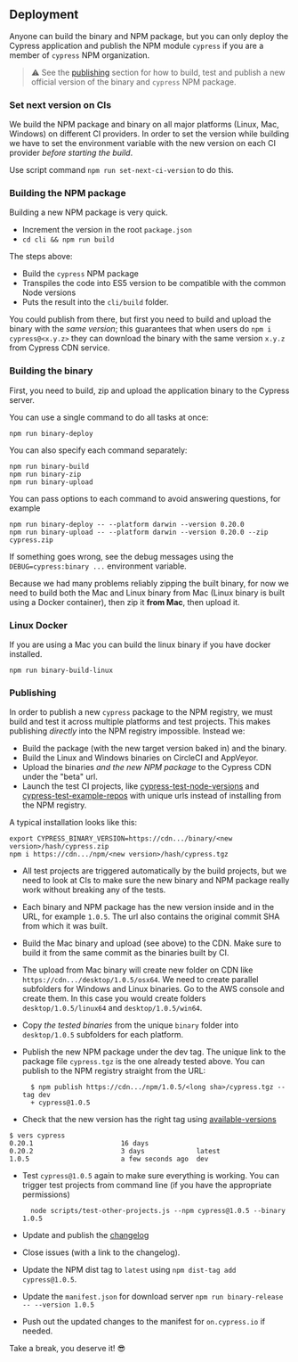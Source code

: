 ## Deployment

Anyone can build the binary and NPM package, but you can only deploy the Cypress application
and publish the NPM module `cypress` if you are a member of `cypress` NPM organization.

> :warning: See the [publishing](#publishing) section for how to build, test and publish a
new official version of the binary and `cypress` NPM package.

### Set next version on CIs

We build the NPM package and binary on all major platforms (Linux, Mac, Windows) on different CI
providers. In order to set the version while building we have to set the environment variable
with the new version on each CI provider *before starting the build*.

Use script command `npm run set-next-ci-version` to do this.

### Building the NPM package

Building a new NPM package is very quick.

- Increment the version in the root `package.json`
- `cd cli && npm run build`

The steps above:

- Build the `cypress` NPM package
- Transpiles the code into ES5 version to be compatible with the common Node versions
- Puts the result into the `cli/build` folder. 

You could publish from there, but first you need to build and upload the binary with the *same version*;
this guarantees that when users do `npm i cypress@<x.y.z>` they can download the binary
with the same version `x.y.z` from Cypress CDN service.

### Building the binary

First, you need to build, zip and upload the application binary to the Cypress server.

You can use a single command to do all tasks at once:

```
npm run binary-deploy
```

You can also specify each command separately:

```
npm run binary-build
npm run binary-zip
npm run binary-upload
```

You can pass options to each command to avoid answering questions, for example

```
npm run binary-deploy -- --platform darwin --version 0.20.0
npm run binary-upload -- --platform darwin --version 0.20.0 --zip cypress.zip
```

If something goes wrong, see the debug messages using the `DEBUG=cypress:binary ...` environment
variable.

Because we had many problems reliably zipping the built binary, for now we need
to build both the Mac and Linux binary from Mac (Linux binary is built using
a Docker container), then zip it **from Mac**, then upload it.

### Linux Docker

If you are using a Mac you can build the linux binary if you have docker installed.

```
npm run binary-build-linux
```

### Publishing

In order to publish a new `cypress` package to the NPM registry, we must build and test it across
multiple platforms and test projects. This makes publishing *directly* into the NPM registry
impossible. Instead we:

- Build the package (with the new target version baked in) and the binary.
- Build the Linux and Windows binaries on CircleCI and AppVeyor.
- Upload the binaries *and the new NPM package* to the Cypress CDN under the "beta" url.
- Launch the test CI projects, like [cypress-test-node-versions](https://github.com/cypress-io/cypress-test-node-versions) and [cypress-test-example-repos](https://github.com/cypress-io/cypress-test-example-repos) with unique urls instead of installing from the NPM registry.

A typical installation looks like this:

```
export CYPRESS_BINARY_VERSION=https://cdn.../binary/<new version>/hash/cypress.zip
npm i https://cdn.../npm/<new version>/hash/cypress.tgz
```

- All test projects are triggered automatically by the build projects, but we need to look at CIs
    to make sure the new binary and NPM package really work without breaking any of the tests.
- Each binary and NPM package has the new version inside and in the URL, for example `1.0.5`. The url
    also contains the original commit SHA from which it was built.
- Build the Mac binary and upload (see above) to the CDN. Make sure to build it from the
    same commit as the binaries built by CI.
- The upload from Mac binary will create new folder on CDN like
    `https://cdn.../desktop/1.0.5/osx64`. We need to create parallel subfolders for
    Windows and Linux binaries. Go to the AWS console and create them. In this case you would create
    folders `desktop/1.0.5/linux64` and `desktop/1.0.5/win64`.
- Copy _the tested binaries_ from the unique `binary` folder into `desktop/1.0.5` subfolders for each
    platform.
- Publish the new NPM package under the dev tag. The unique link to the package file `cypress.tgz`
    is the one already tested above. You can publish to the NPM registry straight from the URL:

        $ npm publish https://cdn.../npm/1.0.5/<long sha>/cypress.tgz --tag dev
        + cypress@1.0.5
- Check that the new version has the right tag using
    [available-versions](https://github.com/bahmutov/available-versions)

```
$ vers cypress
0.20.1                      16 days        
0.20.2                      3 days             latest
1.0.5                       a few seconds ago  dev
```

- Test `cypress@1.0.5` again to make sure everything is working. You can trigger test projects
    from command line (if you have the appropriate permissions)

        node scripts/test-other-projects.js --npm cypress@1.0.5 --binary 1.0.5

- Update and publish the [changelog](https://github.com/cypress-io/cypress-documentation/blob/develop/source/guides/references/changelog.md)
- Close issues (with a link to the changelog).
- Update the NPM dist tag to `latest` using `npm dist-tag add cypress@1.0.5`.
- Update the `manifest.json` for download server `npm run binary-release -- --version 1.0.5`
- Push out the updated changes to the manifest for `on.cypress.io` if needed.

Take a break, you deserve it! :sunglasses:
